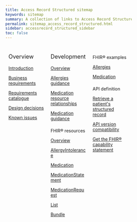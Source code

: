 ```yaml
---
title: Access Record Structured sitemap
keywords: sitemap
summary: A collection of links to Access Record Structured information
permalink: sitemap_access_record_structured.html
sidebar: accessrecord_structured_sidebar
toc: false
---
```

<style>
* {
  box-sizing: border-box;
}

/* Create three equal columns that floats next to each other */
.column {
  float: left;
  width: 33.33%;
  padding: 10px;

}

/* Clear floats after the columns */
.row:after {
  content: "";
  display: table;
  clear: both;
}
</style>

<div class="row">
  <div class="column">
   <p style="font-size:18px">Overview</p>
    	<p><a href="accessrecord_structured.html">Introduction</a></p>
    	<p><a href="accessrecord_structured_requirements.html">Business requirements</a></p>
	 <p><a href="pages/accessrecord_structured/GP%20Connect%20Req%20Cat%20-%20Access%20Record%20Structured%20Data%20v1.4.xlsx">Requirements catalogue</a></p> 
    	<p><a href="accessrecord_structured_design.html">Design decisions</a></p>
    	<p><a href="accessrecord_structured_known_issues.html">Known issues</a></p>
  </div>
  <div class="column">
    <p style="font-size:18px">Development</p>
	<p><a href="accessrecord_structured_development.html">Overview</a></p>	
    	<p><a href="accessrecord_structured_development_allergies_guidance.html">Allergies guidance</a></p>
	<p><a href="accessrecord_structured_development_medication_resource_relationships.html">Medication resource relationships</a></p>
	<p><a href="accessrecord_structured_development_medication_guidance.html">Medication guidance</a></p>  
	<p style="padding-top:8px">FHIR&reg; resources</p>
	<p><a href="accessrecord_structured_development_resources_overview.html">Overview</a></p>
	<p><a href="accessrecord_structured_development_allergyintolerance.html">AllergyIntolerance</a></p>
	<p><a href="accessrecord_structured_development_medication.html">Medication</a></p>
	<p><a href="accessrecord_structured_development_medicationstatement.html">MedicationStatement</a></p>
	<p><a href="accessrecord_structured_development_medicationrequest.html">MedicationRequest</a></p>
	<p><a href="accessrecord_structured_development_list.html">List</a></p>
	<p><a href="accessrecord_structured_development_bundle.html">Bundle</a></p>
  </div>
  <div class="column">   
	<p style="padding-top:8px">FHIR&reg; examples</p>
	<p><a href="accessrecord_structured_development_fhir_examples_allergies.html">Allergies</a></p>
	<p><a href="accessrecord_structured_development_fhir_examples_medication.html">Medication</a></p>
	<p style="padding-top:8px">API definition</p>
	<p><a href="accessrecord_structured_development_retrieve_patient_record.html">Retrieve a patient's structured record</a></p>
	<p><a href="accessrecord_structured_development_version_compatibility.html">API version compatibility</a></p>  
  <p><a href="accessrecord_structured_get_the_fhir_capability_statement.html">Get the FHIR&reg; capability statement</a></p>  
  </div>
</div>

